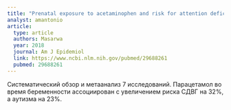 ```yaml
---
title: "Prenatal exposure to acetaminophen and risk for attention deficit hyperactivity disorder and autistic spectrum disorder: a systematic review, meta-analysis, and meta-regression analysis of cohort studies"
analyst: amantonio
article:
  type: article
  authors: Masarwa
  year: 2018
  journal: Am J Epidemiol
  link: https://www.ncbi.nlm.nih.gov/pubmed/29688261
  pubmed: 29688261
---
```


Систематический обзор и метаанализ 7 исследований. Парацетамол во время беременности ассоциирован с увеличением риска СДВГ на 32%, а аутизма на 23%.
